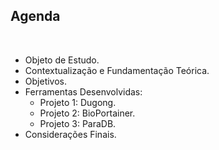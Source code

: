 ## Agenda

<br>

- Objeto de Estudo.
- Contextualização e Fundamentação Teórica.
- Objetivos.
- Ferramentas Desenvolvidas:
  - Projeto 1: Dugong.
  - Projeto 2: BioPortainer.
  - Projeto 3: ParaDB.
- Considerações Finais.
